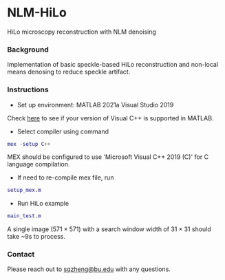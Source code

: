 # NLM-HiLo
HiLo microscopy reconstruction with NLM denoising

### Background

Implementation of basic speckle-based HiLo reconstruction and non-local means denosing to reduce speckle artifact.

### Instructions

 - Set up environment:
MATLAB 2021a
Visual Studio 2019 

Check [here](https://www.mathworks.com/support/requirements/previous-releases.html) to see if your version of Visual C++ is supported in MATLAB.

 - Select compiler using command
```Matlab
mex -setup C++
```
MEX should be configured to use 'Microsoft Visual C++ 2019 (C)' for C language compilation.

 - If need to re-compile mex file, run
```Matlab
setup_mex.m
```

 - Run HiLo example
```Matlab
main_test.m
```
A single image $(571\times 571)$ with a search window width of $31\times 31$ should take ~9s to process.

### Contact
Please reach out to <sqzheng@bu.edu> with any questions.

